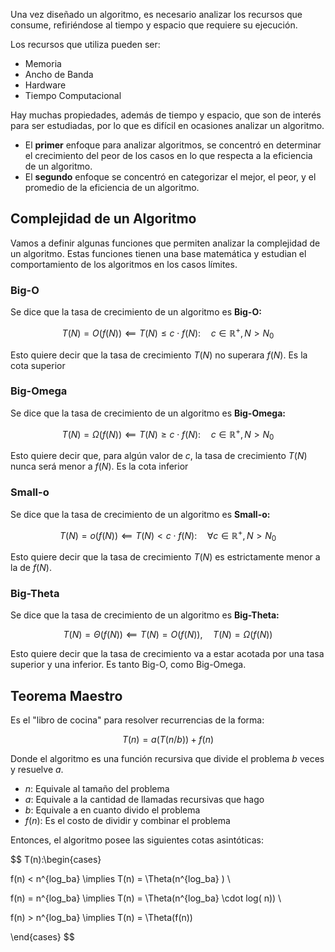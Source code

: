 Una vez diseñado un algoritmo, es necesario analizar los recursos que consume, refiriéndose al tiempo y espacio que requiere su ejecución.

Los recursos que utiliza pueden ser:

- Memoria
- Ancho de Banda
- Hardware
- Tiempo Computacional

Hay muchas propiedades, además de tiempo y espacio, que son de interés para ser estudiadas, por lo que es difícil en ocasiones analizar un algoritmo.

- El **primer** enfoque para analizar algoritmos, se concentró en determinar el crecimiento del peor de los casos en lo que respecta a la eficiencia de un algoritmo.
- El **segundo** enfoque se concentró en categorizar el mejor, el peor, y el promedio de la eficiencia de un algoritmo.

## Complejidad de un Algoritmo

Vamos a definir algunas funciones que permiten analizar la complejidad de un algoritmo. Estas funciones tienen una base matemática y estudian el comportamiento de los algoritmos en los casos límites.

### Big-O

Se dice que la tasa de crecimiento de un algoritmo es **Big-O:**

$$
T(N) = O(f(N)) \impliedby T(N) \leq c\cdot f(N):\quad c \in \mathbb{R}^+, N > N_0
$$

Esto quiere decir que la tasa de crecimiento $T(N)$ no superara $f(N)$. Es la cota superior

### Big-Omega

Se dice que la tasa de crecimiento de un algoritmo es **Big-Omega:**

$$
T(N) = \Omega(f(N)) \impliedby T(N) \geq c\cdot f(N):\quad c \in \mathbb{R}^+, N > N_0
$$

Esto quiere decir que, para algún valor de $c$, la tasa de crecimiento $T(N)$ nunca será menor a $f(N)$. Es la cota inferior

### Small-o

Se dice que la tasa de crecimiento de un algoritmo es **Small-o:**

$$
T(N) = o(f(N)) \impliedby T(N) < c \cdot f(N):\quad \forall c \in \mathbb{R}^+, N > N_0
$$

Esto quiere decir que la tasa de crecimiento $T(N)$ es estrictamente menor a la de $f(N)$.

### Big-Theta

Se dice que la tasa de crecimiento de un algoritmo es **Big-Theta:**

$$
T(N) = \Theta(f(N)) \impliedby T(N) = O(f(N)),\quad T(N) = \Omega(f(N))
$$

Esto quiere decir que la tasa de crecimiento va a estar acotada por una tasa superior y una inferior. Es tanto Big-O, como Big-Omega.

## Teorema Maestro

Es el "libro de cocina" para resolver recurrencias de la forma:

$$
T(n) = a(T(n/b)) + f(n)
$$

Donde el algoritmo es una función recursiva que divide el problema $b$ veces y resuelve $a$.

- $n:$ Equivale al tamaño del problema
- $a:$ Equivale a la cantidad de llamadas recursivas que hago
- $b:$ Equivale a en cuanto divido el problema
- $f(n):$ Es el costo de dividir y combinar el problema

Entonces, el algoritmo posee las siguientes cotas asintóticas:

$$
T(n):\begin{cases}

f(n) < n^{log_ba} \implies T(n) = \Theta(n^{log_ba} ) \\

f(n) = n^{log_ba} \implies T(n) = \Theta(n^{log_ba} \cdot log( n)) \\

f(n) > n^{log_ba} \implies T(n) = \Theta(f(n))

\end{cases}
$$

